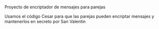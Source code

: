 Proyecto de encriptador de mensajes para parejas 

Usamos el código Cesar para que las parejas pueden encriptar mensajes y mantenerlos en secreto por San Valentin
